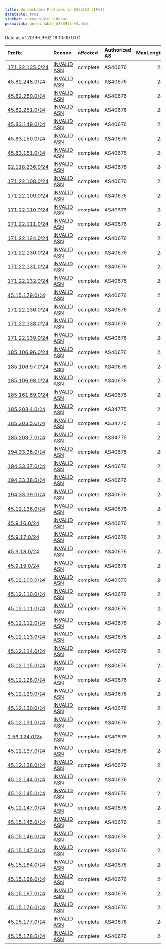 ```yaml
---
title: Unreachable Prefixes in AS35913 (IPv4)
datatable: true
sidebar: unreachable_sidebar
permalink: unreachable_AS35913-v4.html
---
```


Data as of 2019-09-02 18:10:00 UTC


<div class="datatable-begin"></div>

| Prefix                                                   | Reason                                                                                                 | affected   | Authorized AS   |   MaxLength | Anchor                                         |   unreachable /24s |
|:---------------------------------------------------------|:-------------------------------------------------------------------------------------------------------|:-----------|:----------------|------------:|:-----------------------------------------------|-------------------:|
| [171.22.135.0/24](https://stat.ripe.net/171.22.135.0/24) | [INVALID ASN](https://rpki-validator.ripe.net/announcement-preview?asn=AS35913&prefix=171.22.135.0/24) | complete   | AS40676         |          24 | [RIPE](unreachable_RIPE_NCC_RPKI_Root-v4.html) |                  1 |
| [45.82.248.0/24](https://stat.ripe.net/45.82.248.0/24)   | [INVALID ASN](https://rpki-validator.ripe.net/announcement-preview?asn=AS35913&prefix=45.82.248.0/24)  | complete   | AS40676         |          24 | [RIPE](unreachable_RIPE_NCC_RPKI_Root-v4.html) |                  1 |
| [45.82.250.0/24](https://stat.ripe.net/45.82.250.0/24)   | [INVALID ASN](https://rpki-validator.ripe.net/announcement-preview?asn=AS35913&prefix=45.82.250.0/24)  | complete   | AS40676         |          24 | [RIPE](unreachable_RIPE_NCC_RPKI_Root-v4.html) |                  1 |
| [45.82.251.0/24](https://stat.ripe.net/45.82.251.0/24)   | [INVALID ASN](https://rpki-validator.ripe.net/announcement-preview?asn=AS35913&prefix=45.82.251.0/24)  | complete   | AS40676         |          24 | [RIPE](unreachable_RIPE_NCC_RPKI_Root-v4.html) |                  1 |
| [45.83.149.0/24](https://stat.ripe.net/45.83.149.0/24)   | [INVALID ASN](https://rpki-validator.ripe.net/announcement-preview?asn=AS35913&prefix=45.83.149.0/24)  | complete   | AS40676         |          24 | [RIPE](unreachable_RIPE_NCC_RPKI_Root-v4.html) |                  1 |
| [45.83.150.0/24](https://stat.ripe.net/45.83.150.0/24)   | [INVALID ASN](https://rpki-validator.ripe.net/announcement-preview?asn=AS35913&prefix=45.83.150.0/24)  | complete   | AS40676         |          24 | [RIPE](unreachable_RIPE_NCC_RPKI_Root-v4.html) |                  1 |
| [45.83.151.0/24](https://stat.ripe.net/45.83.151.0/24)   | [INVALID ASN](https://rpki-validator.ripe.net/announcement-preview?asn=AS35913&prefix=45.83.151.0/24)  | complete   | AS40676         |          24 | [RIPE](unreachable_RIPE_NCC_RPKI_Root-v4.html) |                  1 |
| [92.118.236.0/24](https://stat.ripe.net/92.118.236.0/24) | [INVALID ASN](https://rpki-validator.ripe.net/announcement-preview?asn=AS35913&prefix=92.118.236.0/24) | complete   | AS40676         |          24 | [RIPE](unreachable_RIPE_NCC_RPKI_Root-v4.html) |                  1 |
| [171.22.108.0/24](https://stat.ripe.net/171.22.108.0/24) | [INVALID ASN](https://rpki-validator.ripe.net/announcement-preview?asn=AS35913&prefix=171.22.108.0/24) | complete   | AS40676         |          24 | [RIPE](unreachable_RIPE_NCC_RPKI_Root-v4.html) |                  1 |
| [171.22.109.0/24](https://stat.ripe.net/171.22.109.0/24) | [INVALID ASN](https://rpki-validator.ripe.net/announcement-preview?asn=AS35913&prefix=171.22.109.0/24) | complete   | AS40676         |          24 | [RIPE](unreachable_RIPE_NCC_RPKI_Root-v4.html) |                  1 |
| [171.22.110.0/24](https://stat.ripe.net/171.22.110.0/24) | [INVALID ASN](https://rpki-validator.ripe.net/announcement-preview?asn=AS35913&prefix=171.22.110.0/24) | complete   | AS40676         |          24 | [RIPE](unreachable_RIPE_NCC_RPKI_Root-v4.html) |                  1 |
| [171.22.111.0/24](https://stat.ripe.net/171.22.111.0/24) | [INVALID ASN](https://rpki-validator.ripe.net/announcement-preview?asn=AS35913&prefix=171.22.111.0/24) | complete   | AS40676         |          24 | [RIPE](unreachable_RIPE_NCC_RPKI_Root-v4.html) |                  1 |
| [171.22.124.0/24](https://stat.ripe.net/171.22.124.0/24) | [INVALID ASN](https://rpki-validator.ripe.net/announcement-preview?asn=AS35913&prefix=171.22.124.0/24) | complete   | AS40676         |          24 | [RIPE](unreachable_RIPE_NCC_RPKI_Root-v4.html) |                  1 |
| [171.22.130.0/24](https://stat.ripe.net/171.22.130.0/24) | [INVALID ASN](https://rpki-validator.ripe.net/announcement-preview?asn=AS35913&prefix=171.22.130.0/24) | complete   | AS40676         |          24 | [RIPE](unreachable_RIPE_NCC_RPKI_Root-v4.html) |                  1 |
| [171.22.131.0/24](https://stat.ripe.net/171.22.131.0/24) | [INVALID ASN](https://rpki-validator.ripe.net/announcement-preview?asn=AS35913&prefix=171.22.131.0/24) | complete   | AS40676         |          24 | [RIPE](unreachable_RIPE_NCC_RPKI_Root-v4.html) |                  1 |
| [171.22.132.0/24](https://stat.ripe.net/171.22.132.0/24) | [INVALID ASN](https://rpki-validator.ripe.net/announcement-preview?asn=AS35913&prefix=171.22.132.0/24) | complete   | AS40676         |          24 | [RIPE](unreachable_RIPE_NCC_RPKI_Root-v4.html) |                  1 |
| [45.15.179.0/24](https://stat.ripe.net/45.15.179.0/24)   | [INVALID ASN](https://rpki-validator.ripe.net/announcement-preview?asn=AS35913&prefix=45.15.179.0/24)  | complete   | AS40676         |          24 | [RIPE](unreachable_RIPE_NCC_RPKI_Root-v4.html) |                  1 |
| [171.22.136.0/24](https://stat.ripe.net/171.22.136.0/24) | [INVALID ASN](https://rpki-validator.ripe.net/announcement-preview?asn=AS35913&prefix=171.22.136.0/24) | complete   | AS40676         |          24 | [RIPE](unreachable_RIPE_NCC_RPKI_Root-v4.html) |                  1 |
| [171.22.138.0/24](https://stat.ripe.net/171.22.138.0/24) | [INVALID ASN](https://rpki-validator.ripe.net/announcement-preview?asn=AS35913&prefix=171.22.138.0/24) | complete   | AS40676         |          24 | [RIPE](unreachable_RIPE_NCC_RPKI_Root-v4.html) |                  1 |
| [171.22.139.0/24](https://stat.ripe.net/171.22.139.0/24) | [INVALID ASN](https://rpki-validator.ripe.net/announcement-preview?asn=AS35913&prefix=171.22.139.0/24) | complete   | AS40676         |          24 | [RIPE](unreachable_RIPE_NCC_RPKI_Root-v4.html) |                  1 |
| [185.106.96.0/24](https://stat.ripe.net/185.106.96.0/24) | [INVALID ASN](https://rpki-validator.ripe.net/announcement-preview?asn=AS35913&prefix=185.106.96.0/24) | complete   | AS40676         |          24 | [RIPE](unreachable_RIPE_NCC_RPKI_Root-v4.html) |                  1 |
| [185.106.97.0/24](https://stat.ripe.net/185.106.97.0/24) | [INVALID ASN](https://rpki-validator.ripe.net/announcement-preview?asn=AS35913&prefix=185.106.97.0/24) | complete   | AS40676         |          24 | [RIPE](unreachable_RIPE_NCC_RPKI_Root-v4.html) |                  1 |
| [185.106.98.0/24](https://stat.ripe.net/185.106.98.0/24) | [INVALID ASN](https://rpki-validator.ripe.net/announcement-preview?asn=AS35913&prefix=185.106.98.0/24) | complete   | AS40676         |          24 | [RIPE](unreachable_RIPE_NCC_RPKI_Root-v4.html) |                  1 |
| [185.161.69.0/24](https://stat.ripe.net/185.161.69.0/24) | [INVALID ASN](https://rpki-validator.ripe.net/announcement-preview?asn=AS35913&prefix=185.161.69.0/24) | complete   | AS40676         |          24 | [RIPE](unreachable_RIPE_NCC_RPKI_Root-v4.html) |                  1 |
| [185.203.4.0/24](https://stat.ripe.net/185.203.4.0/24)   | [INVALID ASN](https://rpki-validator.ripe.net/announcement-preview?asn=AS35913&prefix=185.203.4.0/24)  | complete   | AS34775         |          22 | [RIPE](unreachable_RIPE_NCC_RPKI_Root-v4.html) |                  1 |
| [185.203.5.0/24](https://stat.ripe.net/185.203.5.0/24)   | [INVALID ASN](https://rpki-validator.ripe.net/announcement-preview?asn=AS35913&prefix=185.203.5.0/24)  | complete   | AS34775         |          22 | [RIPE](unreachable_RIPE_NCC_RPKI_Root-v4.html) |                  1 |
| [185.203.7.0/24](https://stat.ripe.net/185.203.7.0/24)   | [INVALID ASN](https://rpki-validator.ripe.net/announcement-preview?asn=AS35913&prefix=185.203.7.0/24)  | complete   | AS34775         |          22 | [RIPE](unreachable_RIPE_NCC_RPKI_Root-v4.html) |                  1 |
| [194.33.36.0/24](https://stat.ripe.net/194.33.36.0/24)   | [INVALID ASN](https://rpki-validator.ripe.net/announcement-preview?asn=AS35913&prefix=194.33.36.0/24)  | complete   | AS40676         |          24 | [RIPE](unreachable_RIPE_NCC_RPKI_Root-v4.html) |                  1 |
| [194.33.37.0/24](https://stat.ripe.net/194.33.37.0/24)   | [INVALID ASN](https://rpki-validator.ripe.net/announcement-preview?asn=AS35913&prefix=194.33.37.0/24)  | complete   | AS40676         |          24 | [RIPE](unreachable_RIPE_NCC_RPKI_Root-v4.html) |                  1 |
| [194.33.38.0/24](https://stat.ripe.net/194.33.38.0/24)   | [INVALID ASN](https://rpki-validator.ripe.net/announcement-preview?asn=AS35913&prefix=194.33.38.0/24)  | complete   | AS40676         |          24 | [RIPE](unreachable_RIPE_NCC_RPKI_Root-v4.html) |                  1 |
| [194.33.39.0/24](https://stat.ripe.net/194.33.39.0/24)   | [INVALID ASN](https://rpki-validator.ripe.net/announcement-preview?asn=AS35913&prefix=194.33.39.0/24)  | complete   | AS40676         |          24 | [RIPE](unreachable_RIPE_NCC_RPKI_Root-v4.html) |                  1 |
| [45.12.136.0/24](https://stat.ripe.net/45.12.136.0/24)   | [INVALID ASN](https://rpki-validator.ripe.net/announcement-preview?asn=AS35913&prefix=45.12.136.0/24)  | complete   | AS40676         |          24 | [RIPE](unreachable_RIPE_NCC_RPKI_Root-v4.html) |                  1 |
| [45.9.16.0/24](https://stat.ripe.net/45.9.16.0/24)       | [INVALID ASN](https://rpki-validator.ripe.net/announcement-preview?asn=AS35913&prefix=45.9.16.0/24)    | complete   | AS40676         |          24 | [RIPE](unreachable_RIPE_NCC_RPKI_Root-v4.html) |                  1 |
| [45.9.17.0/24](https://stat.ripe.net/45.9.17.0/24)       | [INVALID ASN](https://rpki-validator.ripe.net/announcement-preview?asn=AS35913&prefix=45.9.17.0/24)    | complete   | AS40676         |          24 | [RIPE](unreachable_RIPE_NCC_RPKI_Root-v4.html) |                  1 |
| [45.9.18.0/24](https://stat.ripe.net/45.9.18.0/24)       | [INVALID ASN](https://rpki-validator.ripe.net/announcement-preview?asn=AS35913&prefix=45.9.18.0/24)    | complete   | AS40676         |          24 | [RIPE](unreachable_RIPE_NCC_RPKI_Root-v4.html) |                  1 |
| [45.9.19.0/24](https://stat.ripe.net/45.9.19.0/24)       | [INVALID ASN](https://rpki-validator.ripe.net/announcement-preview?asn=AS35913&prefix=45.9.19.0/24)    | complete   | AS40676         |          24 | [RIPE](unreachable_RIPE_NCC_RPKI_Root-v4.html) |                  1 |
| [45.12.109.0/24](https://stat.ripe.net/45.12.109.0/24)   | [INVALID ASN](https://rpki-validator.ripe.net/announcement-preview?asn=AS35913&prefix=45.12.109.0/24)  | complete   | AS40676         |          24 | [RIPE](unreachable_RIPE_NCC_RPKI_Root-v4.html) |                  1 |
| [45.12.110.0/24](https://stat.ripe.net/45.12.110.0/24)   | [INVALID ASN](https://rpki-validator.ripe.net/announcement-preview?asn=AS35913&prefix=45.12.110.0/24)  | complete   | AS40676         |          24 | [RIPE](unreachable_RIPE_NCC_RPKI_Root-v4.html) |                  1 |
| [45.12.111.0/24](https://stat.ripe.net/45.12.111.0/24)   | [INVALID ASN](https://rpki-validator.ripe.net/announcement-preview?asn=AS35913&prefix=45.12.111.0/24)  | complete   | AS40676         |          24 | [RIPE](unreachable_RIPE_NCC_RPKI_Root-v4.html) |                  1 |
| [45.12.112.0/24](https://stat.ripe.net/45.12.112.0/24)   | [INVALID ASN](https://rpki-validator.ripe.net/announcement-preview?asn=AS35913&prefix=45.12.112.0/24)  | complete   | AS40676         |          24 | [RIPE](unreachable_RIPE_NCC_RPKI_Root-v4.html) |                  1 |
| [45.12.113.0/24](https://stat.ripe.net/45.12.113.0/24)   | [INVALID ASN](https://rpki-validator.ripe.net/announcement-preview?asn=AS35913&prefix=45.12.113.0/24)  | complete   | AS40676         |          24 | [RIPE](unreachable_RIPE_NCC_RPKI_Root-v4.html) |                  1 |
| [45.12.114.0/24](https://stat.ripe.net/45.12.114.0/24)   | [INVALID ASN](https://rpki-validator.ripe.net/announcement-preview?asn=AS35913&prefix=45.12.114.0/24)  | complete   | AS40676         |          24 | [RIPE](unreachable_RIPE_NCC_RPKI_Root-v4.html) |                  1 |
| [45.12.115.0/24](https://stat.ripe.net/45.12.115.0/24)   | [INVALID ASN](https://rpki-validator.ripe.net/announcement-preview?asn=AS35913&prefix=45.12.115.0/24)  | complete   | AS40676         |          24 | [RIPE](unreachable_RIPE_NCC_RPKI_Root-v4.html) |                  1 |
| [45.12.128.0/24](https://stat.ripe.net/45.12.128.0/24)   | [INVALID ASN](https://rpki-validator.ripe.net/announcement-preview?asn=AS35913&prefix=45.12.128.0/24)  | complete   | AS40676         |          24 | [RIPE](unreachable_RIPE_NCC_RPKI_Root-v4.html) |                  1 |
| [45.12.129.0/24](https://stat.ripe.net/45.12.129.0/24)   | [INVALID ASN](https://rpki-validator.ripe.net/announcement-preview?asn=AS35913&prefix=45.12.129.0/24)  | complete   | AS40676         |          24 | [RIPE](unreachable_RIPE_NCC_RPKI_Root-v4.html) |                  1 |
| [45.12.130.0/24](https://stat.ripe.net/45.12.130.0/24)   | [INVALID ASN](https://rpki-validator.ripe.net/announcement-preview?asn=AS35913&prefix=45.12.130.0/24)  | complete   | AS40676         |          24 | [RIPE](unreachable_RIPE_NCC_RPKI_Root-v4.html) |                  1 |
| [45.12.131.0/24](https://stat.ripe.net/45.12.131.0/24)   | [INVALID ASN](https://rpki-validator.ripe.net/announcement-preview?asn=AS35913&prefix=45.12.131.0/24)  | complete   | AS40676         |          24 | [RIPE](unreachable_RIPE_NCC_RPKI_Root-v4.html) |                  1 |
| [2.56.124.0/24](https://stat.ripe.net/2.56.124.0/24)     | [INVALID ASN](https://rpki-validator.ripe.net/announcement-preview?asn=AS35913&prefix=2.56.124.0/24)   | complete   | AS40676         |          24 | [RIPE](unreachable_RIPE_NCC_RPKI_Root-v4.html) |                  1 |
| [45.12.137.0/24](https://stat.ripe.net/45.12.137.0/24)   | [INVALID ASN](https://rpki-validator.ripe.net/announcement-preview?asn=AS35913&prefix=45.12.137.0/24)  | complete   | AS40676         |          24 | [RIPE](unreachable_RIPE_NCC_RPKI_Root-v4.html) |                  1 |
| [45.12.138.0/24](https://stat.ripe.net/45.12.138.0/24)   | [INVALID ASN](https://rpki-validator.ripe.net/announcement-preview?asn=AS35913&prefix=45.12.138.0/24)  | complete   | AS40676         |          24 | [RIPE](unreachable_RIPE_NCC_RPKI_Root-v4.html) |                  1 |
| [45.12.144.0/24](https://stat.ripe.net/45.12.144.0/24)   | [INVALID ASN](https://rpki-validator.ripe.net/announcement-preview?asn=AS35913&prefix=45.12.144.0/24)  | complete   | AS40676         |          24 | [RIPE](unreachable_RIPE_NCC_RPKI_Root-v4.html) |                  1 |
| [45.12.145.0/24](https://stat.ripe.net/45.12.145.0/24)   | [INVALID ASN](https://rpki-validator.ripe.net/announcement-preview?asn=AS35913&prefix=45.12.145.0/24)  | complete   | AS40676         |          24 | [RIPE](unreachable_RIPE_NCC_RPKI_Root-v4.html) |                  1 |
| [45.12.147.0/24](https://stat.ripe.net/45.12.147.0/24)   | [INVALID ASN](https://rpki-validator.ripe.net/announcement-preview?asn=AS35913&prefix=45.12.147.0/24)  | complete   | AS40676         |          24 | [RIPE](unreachable_RIPE_NCC_RPKI_Root-v4.html) |                  1 |
| [45.15.145.0/24](https://stat.ripe.net/45.15.145.0/24)   | [INVALID ASN](https://rpki-validator.ripe.net/announcement-preview?asn=AS35913&prefix=45.15.145.0/24)  | complete   | AS40676         |          24 | [RIPE](unreachable_RIPE_NCC_RPKI_Root-v4.html) |                  1 |
| [45.15.146.0/24](https://stat.ripe.net/45.15.146.0/24)   | [INVALID ASN](https://rpki-validator.ripe.net/announcement-preview?asn=AS35913&prefix=45.15.146.0/24)  | complete   | AS40676         |          24 | [RIPE](unreachable_RIPE_NCC_RPKI_Root-v4.html) |                  1 |
| [45.15.147.0/24](https://stat.ripe.net/45.15.147.0/24)   | [INVALID ASN](https://rpki-validator.ripe.net/announcement-preview?asn=AS35913&prefix=45.15.147.0/24)  | complete   | AS40676         |          24 | [RIPE](unreachable_RIPE_NCC_RPKI_Root-v4.html) |                  1 |
| [45.15.164.0/24](https://stat.ripe.net/45.15.164.0/24)   | [INVALID ASN](https://rpki-validator.ripe.net/announcement-preview?asn=AS35913&prefix=45.15.164.0/24)  | complete   | AS40676         |          24 | [RIPE](unreachable_RIPE_NCC_RPKI_Root-v4.html) |                  1 |
| [45.15.166.0/24](https://stat.ripe.net/45.15.166.0/24)   | [INVALID ASN](https://rpki-validator.ripe.net/announcement-preview?asn=AS35913&prefix=45.15.166.0/24)  | complete   | AS40676         |          24 | [RIPE](unreachable_RIPE_NCC_RPKI_Root-v4.html) |                  1 |
| [45.15.167.0/24](https://stat.ripe.net/45.15.167.0/24)   | [INVALID ASN](https://rpki-validator.ripe.net/announcement-preview?asn=AS35913&prefix=45.15.167.0/24)  | complete   | AS40676         |          24 | [RIPE](unreachable_RIPE_NCC_RPKI_Root-v4.html) |                  1 |
| [45.15.176.0/24](https://stat.ripe.net/45.15.176.0/24)   | [INVALID ASN](https://rpki-validator.ripe.net/announcement-preview?asn=AS35913&prefix=45.15.176.0/24)  | complete   | AS40676         |          24 | [RIPE](unreachable_RIPE_NCC_RPKI_Root-v4.html) |                  1 |
| [45.15.177.0/24](https://stat.ripe.net/45.15.177.0/24)   | [INVALID ASN](https://rpki-validator.ripe.net/announcement-preview?asn=AS35913&prefix=45.15.177.0/24)  | complete   | AS40676         |          24 | [RIPE](unreachable_RIPE_NCC_RPKI_Root-v4.html) |                  1 |
| [45.15.178.0/24](https://stat.ripe.net/45.15.178.0/24)   | [INVALID ASN](https://rpki-validator.ripe.net/announcement-preview?asn=AS35913&prefix=45.15.178.0/24)  | complete   | AS40676         |          24 | [RIPE](unreachable_RIPE_NCC_RPKI_Root-v4.html) |                  1 |

<div class="datatable-end"></div>